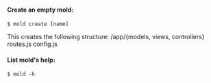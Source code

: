 #### Create an empty mold:
```
$ mold create [name]
```

This creates the following structure:
/app/{models, views, controllers}
routes.js
config.js

#### List mold's help:
```
$ mold -h
```
